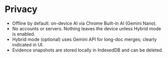 # Privacy

- Offline by default: on-device AI via Chrome Built-in AI (Gemini Nano).
- No accounts or servers. Nothing leaves the device unless Hybrid mode is enabled.
- Hybrid mode (optional) uses Gemini API for long-doc merges; clearly indicated in UI.
- Evidence snapshots are stored locally in IndexedDB and can be deleted.
